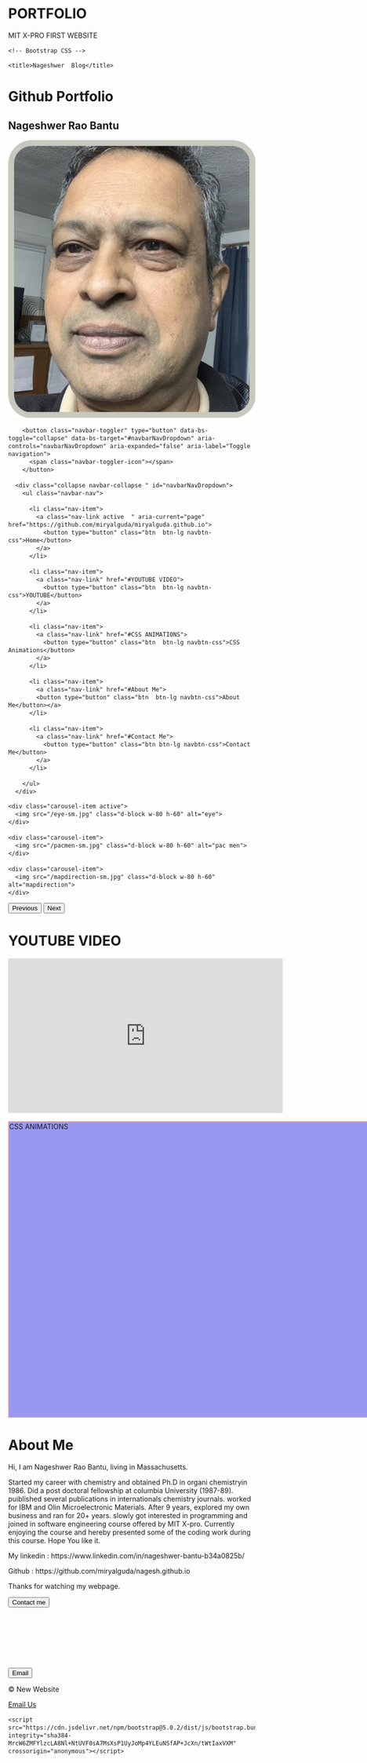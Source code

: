 # PORTFOLIO
MIT X-PRO FIRST WEBSITE

<!DOCTYPE html>
<html lang="en">
  <head>
    <!-- Required meta tags -->
    <meta charset="utf-8">
    <meta name="viewport" content="width=device-width, initial-scale=1">

    <!-- Bootstrap CSS -->
    

<link href="https://cdn.jsdelivr.net/npm/bootstrap@5.3.1/dist/css/bootstrap.min.css" rel="stylesheet" integrity="sha384-4bw+/aepP/YC94hEpVNVgiZdgIC5+VKNBQNGCHeKRQN+PtmoHDEXuppvnDJzQIu9" crossorigin="anonymous">
<link rel="stylesheet" href="https://maxcdn.bootstrapcdn.com/bootstrap/3.4.1/css/bootstrap.min.css">

   

  
<script src="https://cdn.jsdelivr.net/npm/@popperjs/core@2.9.2/dist/umd/popper.min.js" integrity="sha384-IQsoLXl5PILFhosVNubq5LC7Qb9DXgDA9i+tQ8Zj3iwWAwPtgFTxbJ8NT4GN1R8p" crossorigin="anonymous"></script>

<script src="https://ajax.googleapis.com/ajax/libs/jquery/3.6.4/jquery.min.js"></script>
<script src="https://maxcdn.bootstrapcdn.com/bootstrap/3.4.1/js/bootstrap.min.js"></script>
<link rel = "stylesheet" href = "PORTFOLIO2style.css">
<script src = 'PORTFOLIO2js.js'></script>



<style>
  

</style>
   
    <title>Nageshwer  Blog</title>
  </head>
  <body>
    <div class = "col-11">
      <h1 class="heading1">Github Portfolio</h1>
        <h2 class = "heading2">Nageshwer Rao Bantu</h2>
    </div>
      <div class="text-bg-info p-1"></div>
        <div class="text-bg-primary p-3"></div>
          <div class="text-bg-info p-1"></div>

<!--Navbar-->
  <div class= "container-fluid">
    <nav class="navbar navbar-expand-lg bg-cover header1 " style= "object-fit: fill">
      <a class="navbar-brand-centered" href="#"><img src ="/nageshimg.png" alt= "nagesh" width = "640"/></a>

        <button class="navbar-toggler" type="button" data-bs-toggle="collapse" data-bs-target="#navbarNavDropdown" aria-controls="navbarNavDropdown" aria-expanded="false" aria-label="Toggle navigation">
          <span class="navbar-toggler-icon"></span>
        </button>

      <div class="collapse navbar-collapse " id="navbarNavDropdown">
        <ul class="navbar-nav">

          <li class="nav-item">
            <a class="nav-link active  " aria-current="page" href="https://github.com/miryalguda/miryalguda.github.io">
              <button type="button" class="btn  btn-lg navbtn-css">Home</button>
            </a>            
          </li>

          <li class="nav-item">
            <a class="nav-link" href="#YOUTUBE VIDEO">
              <button type="button" class="btn  btn-lg navbtn-css">YOUTUBE</button>
            </a>
          </li>

          <li class="nav-item">
            <a class="nav-link" href="#CSS ANIMATIONS">
              <button type="button" class="btn  btn-lg navbtn-css">CSS Animations</button>
            </a>
          </li>

          <li class="nav-item">
            <a class="nav-link" href="#About Me">
            <button type="button" class="btn  btn-lg navbtn-css">About Me</button></a>
          </li>

          <li class="nav-item">
            <a class="nav-link" href="#Contact Me">
              <button type="button" class="btn btn-lg navbtn-css">Contact Me</button>
            </a>
          </li>
         
        </ul>
      </div>
    
<!-- navbar  end -->
<!-- multiple dropdown -->

  
<!-- multiple dropdown end -->
</nav>
<!--Navbar  closed-->

<!--colorband-->

<div>
  <div class="text-bg-info p-1"></div>
  <div class="text-bg-primary p-3"></div>
  <div class="text-bg-info p-1"></div>
</div>
  <!-- colorbank end -->
<div>
    <ul class ="ul-css"></ul>
</div>
  <div class="text-bg p-3"></div>

  <!-- carousel -->  

<div class =   "container">
<div id="carouselExampleControls" class="carousel slide" data-bs-ride="carousel">
  <div class="carousel-inner">

    <div class="carousel-item active">
      <img src="/eye-sm.jpg" class="d-block w-80 h-60" alt="eye">
    </div>
    
    <div class="carousel-item">
      <img src="/pacmen-sm.jpg" class="d-block w-80 h-60" alt="pac men">
    </div>

    <div class="carousel-item">
      <img src="/mapdirection-sm.jpg" class="d-block w-80 h-60" alt="mapdirection">
    </div>
  </div>
    <button class="carousel-control-prev" type="button" data-bs-target="#carouselExampleControls" data-bs-slide="prev">
      <span class="carousel-control-prev-icon" aria-hidden="true"></span>
        <span class="visually-hidden">Previous</span>
    </button>
    <button class="carousel-control-next" type="button" data-bs-target="#carouselExampleControls" data-bs-slide="next">
      <span class="carousel-control-next-icon" aria-hidden="true"></span>
      <span class="visually-hidden">Next</span>
    </button>
</div>
</div>
<!-- carouse  closed -->
<!-- color band -->
<div>
  <div class = "p-5 mt-5 mb-5"></div>
  <div class ="ul-css  "></div><p id="YOUTUBE VIDEO"></p>
  <div class = "p-5 mt-5 mb-5"></div>
</div>
<!-- color band end-->

<!-- youtube video -->
<div class="container p-5 mt-5 mb-5 text-center">
  <!--sliding background start-->
  <div class="bg10"></div>
  <div class="bg10 bg11"></div>
  <div class="bg10 bg12"></div>
<!--sliding background end-->
  
  <h1 >YOUTUBE VIDEO</h1>
    <div>
      <iframe width="560" height="315" src="https://www.youtube.com/embed/bNSaTvrHSZI?si=mV2vAGeJhUuwqzt8" title="YouTube video player" frameborder="0" allow="accelerometer; autoplay; clipboard-write; encrypted-media; gyroscope; picture-in-picture; web-share" allowfullscreen></iframe>
    </div>
</div>

<!-- youtueb video -->
<!-- color band -->
<div>
  <div class = "p-5 mt-5 mb-5"></div>
  <div class ="ul-css  "></div><p id="CSS ANIMATIONS"></p>
  <div class = "p-5 mt-5 mb-5"></div>
</div>
<!-- color band end-->


<!-- css animations -->
<div class="container p-5 mt-5 mb-5" style= "background-color: rgb(152, 152, 243);border: 2px solid rgb(232, 150, 150); width: 900px; height: 600px; position:relative;">
 
  <div class="ball4" style= "position: absolute"></div>
    <div class="ball3"  id = "add" style=" position: absolute;"></div>
      <div class="ball1" style="position: absolute;"></div>
        <div class="ball2" style= "position: absolute"></div>
          <div class="ball_css">CSS ANIMATIONS</div>
</div>

<!-- css  animations end -->
<!-- color band -->
<div>
  <div class = "p-5 mt-5 mb-5"></div>
  <div class ="ul-css  "></div><p id="About Me"></p>
  <div class = "p-5 mt-5 mb-5"></div>
  
</div>
<!-- color band end-->

<!-- About me -->


<div class="container aboutcont">
  <h1  class = "text-center p-5 mt-5 mb-5 fs-1">About Me</h1>
<div class = "w-100 aboutbody p-5 mb-5 mt-5 text-center fs-1">
  <p>  Hi, I am Nageshwer Rao Bantu, living in Massachusetts.</p>

  <p>  Started  my career with chemistry and obtained Ph.D in organi chemistryin 1986.  Did a post doctoral  fellowship at columbia University (1987-89).  puiblished  several publications in internationals chemistry journals.  worked  for IBM and Olin Microelectronic Materials.   After  9 years, explored  my own business and ran for 20+  years.  slowly got interested  in programming and joined in software  engineering course  offered  by MIT X-pro.   Currently enjoying the course and hereby presented some of the coding work during this course.  Hope You like it.</p>

  <p>  My linkedin : https://www.linkedin.com/in/nageshwer-bantu-b34a0825b/</p>
  <p>  Github : https://github.com/miryalguda/nagesh.github.io</p>
    
   
  <p>Thanks for watching my webpage. </p>
 <a href="mailto: nbantu2011@gmail.com">
  <button type="button" class="btn aboutbtn  btn-lg ">Contact me</button>
 </a>
</div>
</div>
<!-- About me end -->

<!-- color band -->
<div>
  <div class = "p-5 mt-5 mb-5"></div>
  <div class ="ul-css  "></div>
  <div class = "p-5 mt-5 mb-5"></div>
</div>
<!-- color band end-->


<!-- contact me-->
<div class="container">
  <p id = "Contact Me"></p>

  <div class = "has-bg-img">
    <div class=" bg-img bg-cover p-5 mt-5 mb-5" style="background-image: url('/forest960.jpg'); height : auto; width : 100%; color: white; border-radius: 20px;">
      <div class = " p-5 mb-5 mt-5 text-center ">
        <h1 >Contact Me</h1>
        <div class= "contactbody p-5 mt-5 mb-5">
          <p>If  you need  any assistance in web devement project, please  contact  me</p>
        </div>
            <button type="button" class="btn navbtn-css btn-lg">Email </button>
      </div>
    </div>
  </div>
</div>
<!-- contact me end-->



<!-- Main container end -->


<footer class ="bg-dark mt-5 mb-5 p-5 text-white text-center">
<p> &copy; New Website </p>
  <p><a href="mailto: nbantu2011@gmail.com" class="text-white">Email Us </a></p>
</footer>


</div>
<!-- Main container end -->

  
    <script src="https://cdn.jsdelivr.net/npm/bootstrap@5.0.2/dist/js/bootstrap.bundle.min.js" integrity="sha384-MrcW6ZMFYlzcLA8Nl+NtUVF0sA7MsXsP1UyJoMp4YLEuNSfAP+JcXn/tWtIaxVXM" crossorigin="anonymous"></script>
  
  

  </body>
</html>
